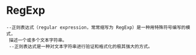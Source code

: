 # RegExp
	--正则表达式（regular expression，常常缩写为 RegExp）是一种用特殊符号编写的模式，
	 描述一个或多个文本字符串。
	 --正则表达式是一种对文本字符串进行验证和格式化的极其强大的方式。